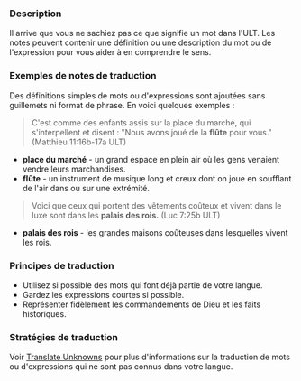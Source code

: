 ### Description

Il arrive que vous ne sachiez pas ce que signifie un mot dans l'ULT. Les notes peuvent contenir une définition ou une description du mot ou de l'expression pour vous aider à en comprendre le sens.

### Exemples de notes de traduction

Des définitions simples de mots ou d'expressions sont ajoutées sans guillemets ni format de phrase. En voici quelques exemples :

> C'est comme des enfants assis sur la place du marché, qui s'interpellent et disent : "Nous avons joué de la **flûte** pour vous." (Matthieu 11:16b-17a ULT)

* **place du marché** - un grand espace en plein air où les gens venaient vendre leurs marchandises.
* **flûte** - un instrument de musique long et creux dont on joue en soufflant de l'air dans ou sur une extrémité.

> Voici que ceux qui portent des vêtements coûteux et vivent dans le luxe sont dans les **palais des rois.** (Luc 7:25b ULT)

* **palais des rois** - les grandes maisons coûteuses dans lesquelles vivent les rois.

### Principes de traduction

* Utilisez si possible des mots qui font déjà partie de votre langue.
* Gardez les expressions courtes si possible.
* Représenter fidèlement les commandements de Dieu et les faits historiques.

### Stratégies de traduction

Voir [Translate Unknowns](../translate-unknown/01.md) pour plus d'informations sur la traduction de mots ou d'expressions qui ne sont pas connus dans votre langue.
